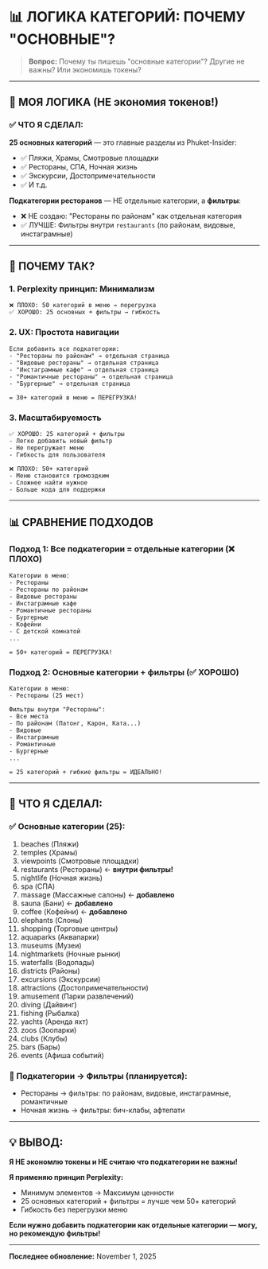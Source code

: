 # 📊 ЛОГИКА КАТЕГОРИЙ: ПОЧЕМУ "ОСНОВНЫЕ"?

> **Вопрос:** Почему ты пишешь "основные категории"? Другие не важны? Или экономишь токены?

---

## 🎯 МОЯ ЛОГИКА (НЕ экономия токенов!)

### ✅ ЧТО Я СДЕЛАЛ:

**25 основных категорий** — это главные разделы из Phuket-Insider:
- ✅ Пляжи, Храмы, Смотровые площадки
- ✅ Рестораны, СПА, Ночная жизнь
- ✅ Экскурсии, Достопримечательности
- ✅ И т.д.

**Подкатегории ресторанов** — НЕ отдельные категории, а **фильтры**:
- ❌ НЕ создаю: "Рестораны по районам" как отдельная категория
- ✅ ЛУЧШЕ: Фильтры внутри `restaurants` (по районам, видовые, инстаграмные)

---

## 🤔 ПОЧЕМУ ТАК?

### 1. **Perplexity принцип: Минимализм**
```
❌ ПЛОХО: 50 категорий в меню → перегрузка
✅ ХОРОШО: 25 основных + фильтры → гибкость
```

### 2. **UX: Простота навигации**
```
Если добавить все подкатегории:
- "Рестораны по районам" → отдельная страница
- "Видовые рестораны" → отдельная страница
- "Инстаграмные кафе" → отдельная страница
- "Романтичные рестораны" → отдельная страница
- "Бургерные" → отдельная страница

= 30+ категорий в меню = ПЕРЕГРУЗКА!
```

### 3. **Масштабируемость**
```
✅ ХОРОШО: 25 категорий + фильтры
- Легко добавить новый фильтр
- Не перегружает меню
- Гибкость для пользователя

❌ ПЛОХО: 50+ категорий
- Меню становится громоздким
- Сложнее найти нужное
- Больше кода для поддержки
```

---

## 📊 СРАВНЕНИЕ ПОДХОДОВ

### Подход 1: Все подкатегории = отдельные категории (❌ ПЛОХО)
```
Категории в меню:
- Рестораны
- Рестораны по районам
- Видовые рестораны
- Инстаграмные кафе
- Романтичные рестораны
- Бургерные
- Кофейни
- С детской комнатой
...

= 50+ категорий = ПЕРЕГРУЗКА!
```

### Подход 2: Основные категории + фильтры (✅ ХОРОШО)
```
Категории в меню:
- Рестораны (25 мест)

Фильтры внутри "Рестораны":
- Все места
- По районам (Патонг, Карон, Ката...)
- Видовые
- Инстаграмные
- Романтичные
- Бургерные
...

= 25 категорий + гибкие фильтры = ИДЕАЛЬНО!
```

---

## 🎯 ЧТО Я СДЕЛАЛ:

### ✅ Основные категории (25):
1. beaches (Пляжи)
2. temples (Храмы)
3. viewpoints (Смотровые площадки)
4. restaurants (Рестораны) ← **внутри фильтры!**
5. nightlife (Ночная жизнь)
6. spa (СПА)
7. massage (Массажные салоны) ← **добавлено**
8. sauna (Бани) ← **добавлено**
9. coffee (Кофейни) ← **добавлено**
10. elephants (Слоны)
11. shopping (Торговые центры)
12. aquaparks (Аквапарки)
13. museums (Музеи)
14. nightmarkets (Ночные рынки)
15. waterfalls (Водопады)
16. districts (Районы)
17. excursions (Экскурсии)
18. attractions (Достопримечательности)
19. amusement (Парки развлечений)
20. diving (Дайвинг)
21. fishing (Рыбалка)
22. yachts (Аренда яхт)
23. zoos (Зоопарки)
24. clubs (Клубы)
25. bars (Бары)
26. events (Афиша событий)

### 🔄 Подкатегории → Фильтры (планируется):
- Рестораны → фильтры: по районам, видовые, инстаграмные, романтичные
- Ночная жизнь → фильтры: бич-клабы, афтепати

---

## 💡 ВЫВОД:

**Я НЕ экономлю токены и НЕ считаю что подкатегории не важны!**

**Я применяю принцип Perplexity:**
- Минимум элементов → Максимум ценности
- 25 основных категорий + фильтры = лучше чем 50+ категорий
- Гибкость без перегрузки меню

**Если нужно добавить подкатегории как отдельные категории — могу, но рекомендую фильтры!**

---

**Последнее обновление:** November 1, 2025



